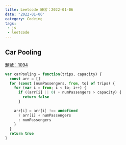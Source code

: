 ```yaml
---
title: Leetcode 練習：2022-01-06 
date: "2022-01-06"
category: Codeing
tags:
 - js
 - leetcode
---
```


## Car Pooling
[題號：1094](https://leetcode.com/problems/car-pooling/)

```js
var carPooling = function(trips, capacity) {
  const arr = []
  for (const [numPassengers, from, to] of trips) {
    for (var i = from; i < to; i++) {
      if ((arr[i] || 0) + numPassengers > capacity) {
        return false
      }
      
    arr[i] = arr[i] !== undefined
      ? arr[i] + numPassengers
      : numPassengers
    }
  }
  return true
}
```